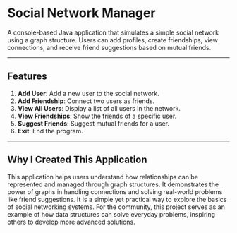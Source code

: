 
# Social Network Manager

A console-based Java application that simulates a simple social network using a graph structure. Users can add profiles, create friendships, view connections, and receive friend suggestions based on mutual friends.

---

## Features

1. **Add User**: Add a new user to the social network.
2. **Add Friendship**: Connect two users as friends.
3. **View All Users**: Display a list of all users in the network.
4. **View Friendships**: Show the friends of a specific user.
5. **Suggest Friends**: Suggest mutual friends for a user.
6. **Exit**: End the program.

---

## Why I Created This Application

This application helps users understand how relationships can be represented and managed through graph structures. It demonstrates the power of graphs in handling connections and solving real-world problems like friend suggestions. It is a simple yet practical way to explore the basics of social networking systems. For the community, this project serves as an example of how data structures can solve everyday problems, inspiring others to develop more advanced solutions.

